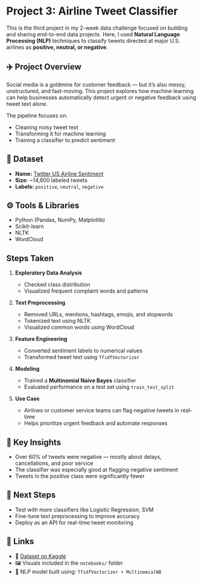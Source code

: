 # Project 3: Airline Tweet Classifier

This is the third project in my 2-week data challenge focused on building and sharing end-to-end data projects.
Here, I used **Natural Language Processing (NLP)** techniques to classify tweets directed at major U.S. airlines as **positive, neutral, or negative**.

## ✈️ Project Overview

Social media is a goldmine for customer feedback — but it’s also messy, unstructured, and fast-moving.
This project explores how machine learning can help businesses automatically detect urgent or negative feedback using tweet text alone.

The pipeline focuses on:

* Cleaning noisy tweet text
* Transforming it for machine learning
* Training a classifier to predict sentiment

## 📂 Dataset

* **Name:** [Twitter US Airline Sentiment](https://www.kaggle.com/datasets/crowdflower/twitter-airline-sentiment)
* **Size:** \~14,600 labeled tweets
* **Labels:** `positive`, `neutral`, `negative`

## ⚙️ Tools & Libraries

* Python (Pandas, NumPy, Matplotlib)
* Scikit-learn
* NLTK
* WordCloud

## Steps Taken

1. **Exploratory Data Analysis**

   * Checked class distribution
   * Visualized frequent complaint words and patterns

2. **Text Preprocessing**

   * Removed URLs, mentions, hashtags, emojis, and stopwords
   * Tokenized text using NLTK
   * Visualized common words using WordCloud

3. **Feature Engineering**

   * Converted sentiment labels to numerical values
   * Transformed tweet text using `TfidfVectorizer`

4. **Modeling**

   * Trained a **Multinomial Naive Bayes** classifier
   * Evaluated performance on a test set using `train_test_split`

5. **Use Case**

   * Airlines or customer service teams can flag negative tweets in real-time
   * Helps prioritize urgent feedback and automate responses

## 📌 Key Insights

* Over 60% of tweets were negative — mostly about delays, cancellations, and poor service
* The classifier was especially good at flagging negative sentiment
* Tweets in the *positive* class were significantly fewer

## 🚀 Next Steps

* Test with more classifiers like Logistic Regression, SVM
* Fine-tune text preprocessing to improve accuracy
* Deploy as an API for real-time tweet monitoring

## 🔗 Links

* 📄 [Dataset on Kaggle](https://www.kaggle.com/datasets/crowdflower/twitter-airline-sentiment)
* 🖼 Visuals included in the `notebooks/` folder
* 🧠 NLP model built using: `TfidfVectorizer + MultinomialNB`

